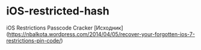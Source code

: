 # iOS-restricted-hash
iOS Restrictions Passcode Cracker
[Исходник] (https://nbalkota.wordpress.com/2014/04/05/recover-your-forgotten-ios-7-restrictions-pin-code/)
